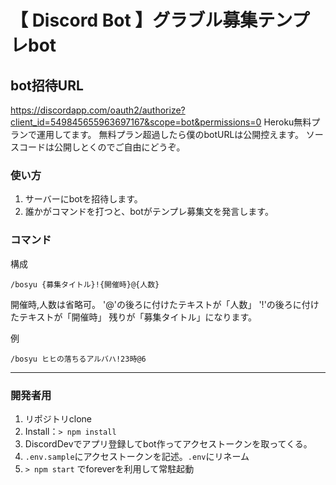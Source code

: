 # 【 Discord Bot 】グラブル募集テンプレbot

## bot招待URL
https://discordapp.com/oauth2/authorize?client_id=549845655963697167&scope=bot&permissions=0
Heroku無料プランで運用してます。
無料プラン超過したら僕のbotURLは公開控えます。
ソースコードは公開しとくのでご自由にどうぞ。

### 使い方
1. サーバーにbotを招待します。
2. 誰かがコマンドを打つと、botがテンプレ募集文を発言します。

### コマンド

構成
```
/bosyu {募集タイトル}!{開催時}@{人数}
```
開催時,人数は省略可。
'@'の後ろに付けたテキストが「人数」
'!'の後ろに付けたテキストが「開催時」
残りが「募集タイトル」になります。

例
```
/bosyu ヒヒの落ちるアルバハ!23時@6
```

----------

### 開発者用

1. リポジトリclone
2. Install：`> npm install`
3. DiscordDevでアプリ登録してbot作ってアクセストークンを取ってくる。
4. `.env.sample`にアクセストークンを記述。`.env`にリネーム
5. `> npm start` でforeverを利用して常駐起動


